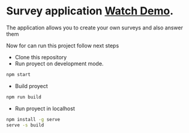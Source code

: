 # Survey application [Watch Demo](https://polls-app-demo.netlify.app/).

The application allows you to create your own surveys and also answer them

Now for can run this project follow next steps
* Clone this repository
* Run proyect on development mode.
```bash
npm start
```
* Build proyect
```bash
npm run build
```
* Run proyect in localhost
```bash
npm install -g serve
serve -s build
```